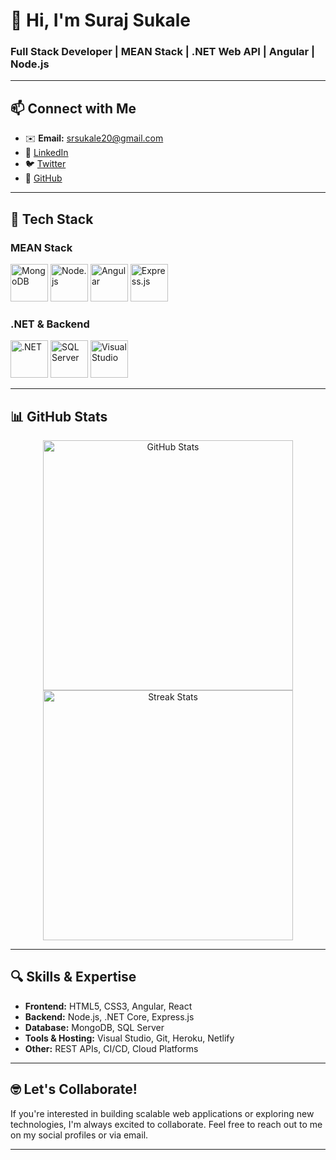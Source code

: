# 👋 Hi, I'm **Suraj Sukale**  
### Full Stack Developer | MEAN Stack | .NET Web API | Angular | Node.js

---

## 📫 Connect with Me
- ✉️ **Email:** [srsukale20@gmail.com](mailto:srsukale20@gmail.com)  
- 🔗 [LinkedIn](https://www.linkedin.com/in/suraj-sukale-1887b6267/)  
- 🐦 [Twitter](https://twitter.com/)  
- 💼 [GitHub](https://github.com/surajsukale)

---

## 🚀 **Tech Stack**

### MEAN Stack
<p>
  <img src="https://img.icons8.com/ios/452/mongodb.png" alt="MongoDB" width="60" />
  <img src="https://img.icons8.com/ios/452/nodejs.png" alt="Node.js" width="60" />
  <img src="https://img.icons8.com/ios/452/angular.png" alt="Angular" width="60" />
  <img src="https://img.icons8.com/ios/452/express-js.png" alt="Express.js" width="60" />
</p>

### .NET & Backend
<p>
  <img src="https://img.icons8.com/ios/452/dotnet.png" alt=".NET" width="60" />
  <img src="https://img.icons8.com/ios/452/sql-server.png" alt="SQL Server" width="60" />
  <img src="https://img.icons8.com/ios/452/visual-studio.png" alt="Visual Studio" width="60" />
</p>

---

## 📊 **GitHub Stats**
<p align="center">
  <img src="https://github-readme-stats.vercel.app/api?username=surajsukale&show_icons=true&theme=radical" alt="GitHub Stats" width="400" />
  <img src="https://github-readme-streak-stats.herokuapp.com/?user=surajsukale&theme=radical" alt="Streak Stats" width="400" />
</p>

---

## 🔍 **Skills & Expertise**
- **Frontend:** HTML5, CSS3, Angular, React
- **Backend:** Node.js, .NET Core, Express.js
- **Database:** MongoDB, SQL Server
- **Tools & Hosting:** Visual Studio, Git, Heroku, Netlify
- **Other:** REST APIs, CI/CD, Cloud Platforms

---

## 🤓 Let's Collaborate!
If you're interested in building scalable web applications or exploring new technologies, I'm always excited to collaborate. Feel free to reach out to me on my social profiles or via email.

---
